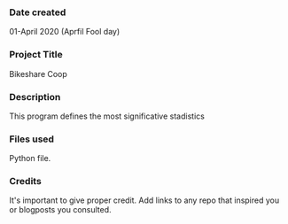 ### Date created
01-April 2020 (Aprfil Fool day)

### Project Title
Bikeshare Coop

### Description
This program defines the most significative stadistics

### Files used
Python file.

### Credits
It's important to give proper credit. Add links to any repo that inspired you or blogposts you consulted.
